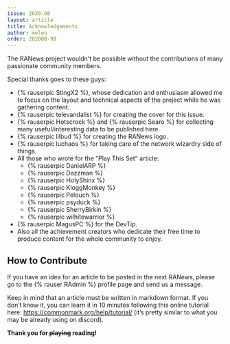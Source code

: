 ```yaml
---
issue: 2020-08
layout: article
title: Acknowledgements
author: meleu
order: 202008-99
---
```



The RANews project wouldn't be possible without the contributions of many passionate community members.

Special thanks goes to these guys:

- {% rauserpic StingX2 %}, whose dedication and enthusiasm allowed me to focus on the layout and technical aspects of the project while he was gathering content.
- {% rauserpic televandalist %} for creating the cover for this issue.
- {% rauserpic Hotscrock %} and {% rauserpic Searo %} for collecting many useful/interesting data to be published here.
- {% rauserpic lilbud %} for creating the RANews logo.
- {% rauserpic luchaos %} for taking care of the network wizardry side of things.
- All those who wrote for the "Play This Set" article:
    - {% rauserpic DanielARP %}
    - {% rauserpic Dazzman %}
    - {% rauserpic HolyShinx %}
    - {% rauserpic KloggMonkey %}
    - {% rauserpic Pelouch %}
    - {% rauserpic psyduck %}
    - {% rauserpic SherryBirkin %}
    - {% rauserpic wilhitewarrior %}
- {% rauserpic MagusPC %} for the DevTip.
- Also all the achievement creators who dedicate their free time to produce content for the whole community to enjoy.


## How to Contribute

If you have an idea for an article to be posted in the next RANews, please go to the {% rauser RAdmin %} profile page and send us a message.

Keep in mind that an article must be written in markdown format. If you don’t know it, you can learn it in 10 minutes following this online tutorial here: <https://commonmark.org/help/tutorial/> (it’s pretty similar to what you may be already using on discord).

**Thank you for ~~playing~~ reading!**

